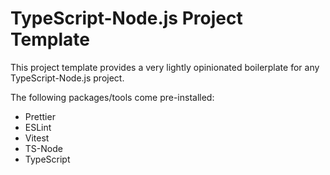 # TypeScript-Node.js Project Template

This project template provides a very lightly opinionated boilerplate for any TypeScript-Node.js project.

The following packages/tools come pre-installed:

- Prettier
- ESLint
- Vitest
- TS-Node
- TypeScript

